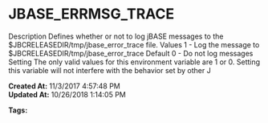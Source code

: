 # JBASE_ERRMSG_TRACE

Description Defines whether or not to log jBASE messages to the $JBCRELEASEDIR/tmp/jbase_error_trace file. Values 1 - Log the message to $JBCRELEASEDIR/tmp/jbase_error_trace Default 0 - Do not log messages Setting The only valid values for this environment variable are 1 or 0. Setting this variable will not interfere with the behavior set by other J  

**Created At:** 11/3/2017 4:57:48 PM  
**Updated At:** 10/26/2018 1:14:05 PM  

**Tags:**
<badge text='message logging' vertical='middle' />
<badge text='error messages' vertical='middle' />
